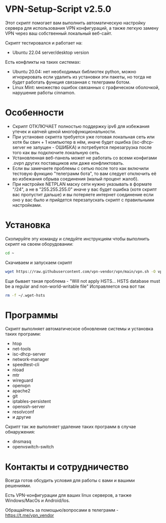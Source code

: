 # VPN-Setup-Script v2.5.0

Этот скрипт помогает вам выполнить автоматическую настройку сервера для использования VPN конфигураций, а также легкую замену VPN через ваш собственный локальный веб-сайт. 

Скрипт тестировался и работает на:
- Ubuntu 22.04 server/desktop version 

Есть конфликты на таких системах:
- Ubuntu 20.04: нет необходимых библиотек python, можно игнорировать если удалить из установки эти пакеты, но тогда не будет работать функция связанная с телеграмм ботом. 
- Linux Mint: множество ошибок связанных с графическом оболочкой, нарушение работы cinnamon.

# Особенности
- Скрипт ОТКЛЮЧАЕТ полностью поддержку ipv6 для избежания утечек и капчей ценой многофункциональности. 
- При установке скрипта требуется уже готовая локальная сеть или хотя бы свич + 1 компьютер в нём, иначе будет ошибка (isc-dhcp-server не запущен - ОШИБКА) и потребуется перезагрузка после того как вы подключите локальную сеть.
- Установленная веб-панель может не работать со всеми конфигами .ovpn других поставщиков или даже конфликтовать.
- Если вы замечаете проблемы с сетью после того как включили тестовую функцию "телеграмм бота", то вам следует отключить её во избежания обрыва соединения (малый процент жалоб).
- При настройке NETPLAN маску сети нужно указывать в формате "/24", а не в "255.255.255.0" иначе у вас будет ошибка (хотя скрипт вас пропустит дальше) и вы потеряете интернет соединение если оно у вас было и прийдется перезапускать скрипт с правильными настройками. 

# Установка
Скопируйте эту команду и следуйте инструкциям чтобы выполнить скрипт на своем оборудовании:
```bash
cd ~
```
Скачиваем и запускаем скрипт
```bash
wget https://raw.githubusercontent.com/vpn-vendor/vpn/main/vpn.sh -O vpn.sh && sudo bash vpn.sh
```
Еще бывает такая проблема -
"Will not apply HSTS... HSTS database must be a regular and non-world-writable file"
Исправляется она вот так
```bash
rm -f ~/.wget-hsts
```


# Программы
Скрипт выполняет автоматическое обновление системы и установка таких программ:
- htop
- net-tools
- isc-dhcp-server
- network-manager
- speedtest-cli
- nload
- mtr
- wireguard
- openvpn
- apache2
- git
- iptables-persistent
- openssh-server
- resolvconf
- и другие

Скрипт так же выполняет удаление таких программ в случае обнаружения:
- dnsmasq
- openvswitch-switch

# Контакты и сотрудничество
Всегда готов обсудить условия для работы с вами и вашими решениями.

Есть VPN-конфигурации для ваших linux серверов, а также Windows/MacOs и Android/Ios.

Обращайтесь за помощью/вопросами в телеграмм - https://t.me/vpn_vendor
